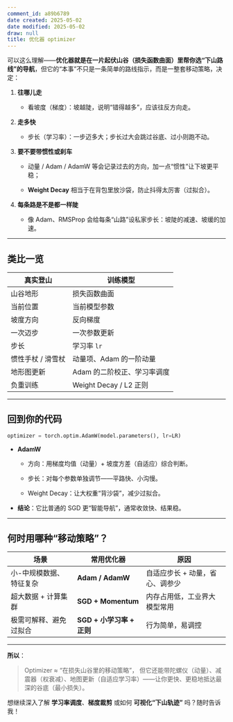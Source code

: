 ```yaml
---
comment_id: a89b6789
date created: 2025-05-02
date modified: 2025-05-02
draw: null
title: 优化器 optimizer
---
```

可以这么理解——**优化器就是在一片起伏山谷（损失函数曲面）里帮你选“下山路线”的导航**，但它的“本事”不只是一条简单的路线指示，而是一整套移动策略，决定：

1. **往哪儿走**
    
    - 看坡度（梯度）：坡越陡，说明“错得越多”，应该往反方向走。
        
2. **走多快**
    
    - 步长（学习率）：一步迈多大；步长过大会跳过谷底、过小则跑不动。
        
3. **要不要带惯性或刹车**
    
    - 动量 / Adam / AdamW 等会记录过去的方向，加一点“惯性”让下坡更平稳；
        
    - **Weight Decay** 相当于在背包里放沙袋，防止抖得太厉害（过拟合）。
        
4. **每条路是不是都一样陡**
    
    - 像 Adam、RMSProp 会给每条“山路”设私家步长：坡陡的减速、坡缓的加速。
        

---

## 类比一览

|真实登山|训练模型|
|---|---|
|山谷地形|损失函数曲面|
|当前位置|当前模型参数|
|坡度方向|反向梯度|
|一次迈步|一次参数更新|
|步长|学习率 `lr`|
|惯性手杖 / 滑雪杖|动量项、Adam 的一阶动量|
|地形图更新|Adam 的二阶校正、学习率调度|
|负重训练|Weight Decay / L2 正则|

---

## 回到你的代码

```python
optimizer = torch.optim.AdamW(model.parameters(), lr=LR)
```

- **AdamW**
    
    - 方向：用梯度均值（动量）+ 坡度方差（自适应）综合判断。
        
    - 步长：对每个参数单独调节——平路快、小沟慢。
        
    - Weight Decay：让大权重“背沙袋”，减少过拟合。
        
- **结论**：它比普通的 SGD 更“智能导航”，通常收敛快、结果稳。
    

---

## 何时用哪种“移动策略”？

|场景|常用优化器|原因|
|---|---|---|
|小-中规模数据、特征复杂|**Adam / AdamW**|自适应步长 + 动量，省心、调参少|
|超大数据 + 计算集群|**SGD + Momentum**|内存占用低，工业界大模型常用|
|极需可解释、避免过拟合|**SGD + 小学习率 + 正则**|行为简单，易调控|

---

**所以**：

> Optimizer ≈ “在损失山谷里的移动策略”，
> 但它还能带陀螺仪（动量）、减震器（权衰减）、地图更新（自适应学习率）——让你更快、更稳地抵达最深的谷底（最小损失）。

想继续深入了解 **学习率调度**、**梯度裁剪** 或如何 **可视化“下山轨迹”** 吗？随时告诉我！
